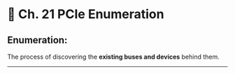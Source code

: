 # 🌲 Ch. 21 PCIe Enumeration

## Enumeration:

The process of discovering the **existing buses and devices** behind them.

***

##
